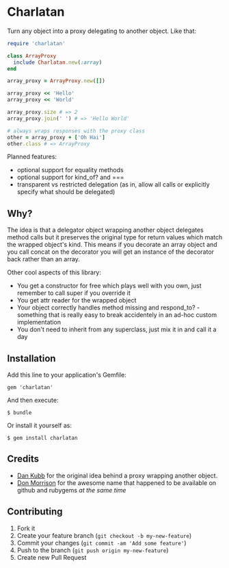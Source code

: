# Charlatan

Turn any object into a proxy delegating to another object. Like that:

``` ruby
require 'charlatan'

class ArrayProxy
  include Charlatan.new(:array)
end

array_proxy = ArrayProxy.new([])

array_proxy << 'Hello'
array_proxy << 'World'

array_proxy.size # => 2
array_proxy.join(' ') # => 'Hello World'

# always wraps responses with the proxy class
other = array_proxy + ['Oh Hai']
other.class # => ArrayProxy
```

Planned features:

* optional support for equality methods
* optional support for kind_of? and === 
* transparent vs restricted delegation (as in, allow all calls or explicitly specify what should be delegated)

## Why?

The idea is that a delegator object wrapping another object delegates method calls but it preserves the original type for return values which match the wrapped object's kind. This means if you decorate an array object and you call concat on the decorator you will get an instance of the decorator back rather than an array.

Other cool aspects of this library:

* You get a constructor for free which plays well with you own, just remember to call super if you override it
* You get attr reader for the wrapped object
* Your object correctly handles method missing and respond_to? - something that is really easy to break accidentely in an ad-hoc custom implementation
* You don't need to inherit from any superclass, just mix it in and call it a day

## Installation

Add this line to your application's Gemfile:

    gem 'charlatan'

And then execute:

    $ bundle

Or install it yourself as:

    $ gem install charlatan

## Credits

* [Dan Kubb](https://github.com/dkubb) for the original idea behind a proxy
wrapping another object.
* [Don Morrison](https://github.com/elskwid) for the awesome name that happened
to be available on github and rubygems *at the same time*

## Contributing

1. Fork it
2. Create your feature branch (`git checkout -b my-new-feature`)
3. Commit your changes (`git commit -am 'Add some feature'`)
4. Push to the branch (`git push origin my-new-feature`)
5. Create new Pull Request
